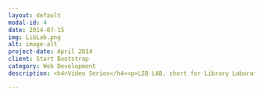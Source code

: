 ```yaml
---
layout: default
modal-id: 4
date: 2014-07-15
img: LibLab.png
alt: image-alt
project-date: April 2014
client: Start Bootstrap
category: Web Development
description: <h4>Video Series</h4><p>LIB LAB, short for Library Laboratory, is a fun, educational video series Created, writen, Directed, and Hosted by AJ Fillo and produced in partnership by the Corvallis-Benton County Public Library. Each episode explores a variety of scientific fundamentals with playful experiments and demonstrations. The videos live online, enabling audiences from around the world to participate in the experiments.</p><h4>Experiments</h4><p>Each video will also include directions for a related experiment, designed by AJ, that young viewers can conduct at home.  Residents of Benton County can stop by the Youth reference desk at the Corvallis branch to pick up experiment materials, while supplies last!</p><h5><a href="https://cbcpubliclibrary.net/Liblab/">Get More Info About the Projet</a></h5><h5><a href="https://www.youtube.com/channel/UCQvOIwhriBXNMaxXgLl4PPA">Check out Lib Lab on YouTube</a></h5>

---
```

